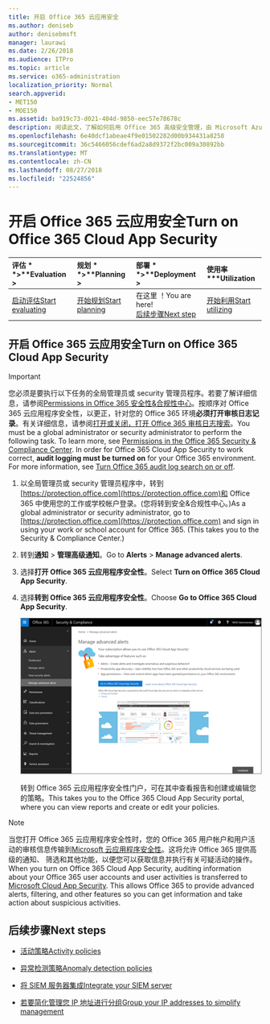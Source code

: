 ```yaml
---
title: 开启 Office 365 云应用安全
ms.author: deniseb
author: denisebmsft
manager: laurawi
ms.date: 2/26/2018
ms.audience: ITPro
ms.topic: article
ms.service: o365-administration
localization_priority: Normal
search.appverid:
- MET150
- MOE150
ms.assetid: ba919c73-d021-404d-9850-eec57e78678c
description: 阅读此文，了解如何启用 Office 365 高级安全管理，由 Microsoft Azure 中的云应用程序安全性。
ms.openlocfilehash: 6e40dcf1abeae4f9e01502282d00b934431a8258
ms.sourcegitcommit: 36c5466056cdef6ad2a8d9372f2bc009a30892bb
ms.translationtype: MT
ms.contentlocale: zh-CN
ms.lasthandoff: 08/27/2018
ms.locfileid: "22524856"
---
```

# <a name="turn-on-office-365-cloud-app-security"></a><span data-ttu-id="18023-103">开启 Office 365 云应用安全</span><span class="sxs-lookup"><span data-stu-id="18023-103">Turn on Office 365 Cloud App Security</span></span>
  
|<span data-ttu-id="18023-104">评估 * *\>**</span><span class="sxs-lookup"><span data-stu-id="18023-104">****Evaluation** \>**</span></span>|<span data-ttu-id="18023-105">规划 * *\>**</span><span class="sxs-lookup"><span data-stu-id="18023-105">****Planning** \>**</span></span>|<span data-ttu-id="18023-106">部署 * *\>**</span><span class="sxs-lookup"><span data-stu-id="18023-106">****Deployment** \>**</span></span>|<span data-ttu-id="18023-107">使用率 \*\*\*</span><span class="sxs-lookup"><span data-stu-id="18023-107">****Utilization****</span></span>|
|:-----|:-----|:-----|:-----|
|[<span data-ttu-id="18023-108">启动评估</span><span class="sxs-lookup"><span data-stu-id="18023-108">Start evaluating</span></span>](office-365-cas-overview.md) <br/> |[<span data-ttu-id="18023-109">开始规划</span><span class="sxs-lookup"><span data-stu-id="18023-109">Start planning</span></span>](get-ready-for-office-365-cas.md) <br/> |<span data-ttu-id="18023-110">在这里 ！</span><span class="sxs-lookup"><span data-stu-id="18023-110">You are here!</span></span>  <br/> [<span data-ttu-id="18023-111">后续步骤</span><span class="sxs-lookup"><span data-stu-id="18023-111">Next step</span></span>](activity-policies-and-alerts.md) <br/> |[<span data-ttu-id="18023-112">开始利用</span><span class="sxs-lookup"><span data-stu-id="18023-112">Start utilizing</span></span>](utilization-activities-for-ocas.md) <br/> |
  
## <a name="turn-on-office-365-cloud-app-security"></a><span data-ttu-id="18023-113">开启 Office 365 云应用安全</span><span class="sxs-lookup"><span data-stu-id="18023-113">Turn on Office 365 Cloud App Security</span></span>

> [!IMPORTANT]
> <span data-ttu-id="18023-p101">您必须是要执行以下任务的全局管理员或 security 管理员程序。若要了解详细信息，请参阅[Permissions in Office 365 安全性&amp;合规性中心](permissions-in-the-security-and-compliance-center.md)。按顺序对 Office 365 云应用程序安全性，以更正，针对您的 Office 365 环境**必须打开审核日志记录**。有关详细信息，请参阅[打开或关闭，打开 Office 365 审核日志搜索](turn-audit-log-search-on-or-off.md)。</span><span class="sxs-lookup"><span data-stu-id="18023-p101">You must be a global administrator or security administrator to perform the following task. To learn more, see [Permissions in the Office 365 Security &amp; Compliance Center](permissions-in-the-security-and-compliance-center.md). In order for Office 365 Cloud App Security to work correct, **audit logging must be turned on** for your Office 365 environment. For more information, see [Turn Office 365 audit log search on or off](turn-audit-log-search-on-or-off.md).</span></span> 
  
1. <span data-ttu-id="18023-p102">以全局管理员或 security 管理员程序中，转到[https://protection.office.com](https://protection.office.com)和 Office 365 中使用您的工作或学校帐户登录。(您将转到安全&amp;合规性中心。)</span><span class="sxs-lookup"><span data-stu-id="18023-p102">As a global administrator or security administrator, go to [https://protection.office.com](https://protection.office.com) and sign in using your work or school account for Office 365. (This takes you to the Security &amp; Compliance Center.)</span></span> 
    
2. <span data-ttu-id="18023-120">转到**通知** \> **管理高级通知**。</span><span class="sxs-lookup"><span data-stu-id="18023-120">Go to **Alerts** \> **Manage advanced alerts**.</span></span>
    
3. <span data-ttu-id="18023-121">选择**打开 Office 365 云应用程序安全性**。</span><span class="sxs-lookup"><span data-stu-id="18023-121">Select **Turn on Office 365 Cloud App Security**.</span></span>
    
4. <span data-ttu-id="18023-122">选择**转到 Office 365 云应用程序安全性**。</span><span class="sxs-lookup"><span data-stu-id="18023-122">Choose **Go to Office 365 Cloud App Security**.</span></span>
    
    ![安全中&amp;合规性中心中，选择管理高级通知转到 Office 365 云应用程序安全性](media/958632d4-03e3-4ade-8e22-d5509db6fca7.png)
  
    <span data-ttu-id="18023-124">转到 Office 365 云应用程序安全性门户，可在其中查看报告和创建或编辑您的策略。</span><span class="sxs-lookup"><span data-stu-id="18023-124">This takes you to the Office 365 Cloud App Security portal, where you can view reports and create or edit your policies.</span></span>
    
> [!NOTE]
> <span data-ttu-id="18023-p103">当您打开 Office 365 云应用程序安全性时，您的 Office 365 用户帐户和用户活动的审核信息传输到[Microsoft 云应用程序安全性](https://aka.ms/whatiscas)。这将允许 Office 365 提供高级的通知、 筛选和其他功能，以便您可以获取信息并执行有关可疑活动的操作。</span><span class="sxs-lookup"><span data-stu-id="18023-p103">When you turn on Office 365 Cloud App Security, auditing information about your Office 365 user accounts and user activities is transferred to [Microsoft Cloud App Security](https://aka.ms/whatiscas). This allows Office 365 to provide advanced alerts, filtering, and other features so you can get information and take action about suspicious activities.</span></span> 
  
## <a name="next-steps"></a><span data-ttu-id="18023-127">后续步骤</span><span class="sxs-lookup"><span data-stu-id="18023-127">Next steps</span></span>

- [<span data-ttu-id="18023-128">活动策略</span><span class="sxs-lookup"><span data-stu-id="18023-128">Activity policies</span></span>](activity-policies-and-alerts.md)
    
- [<span data-ttu-id="18023-129">异常检测策略</span><span class="sxs-lookup"><span data-stu-id="18023-129">Anomaly detection policies</span></span>](anomaly-detection-policies-in-ocas.md)
    
- [<span data-ttu-id="18023-130">将 SIEM 服务器集成</span><span class="sxs-lookup"><span data-stu-id="18023-130">Integrate your SIEM server</span></span>](integrate-your-siem-server-with-office-365-cas.md)
    
- [<span data-ttu-id="18023-131">若要简化管理您 IP 地址进行分组</span><span class="sxs-lookup"><span data-stu-id="18023-131">Group your IP addresses to simplify management</span></span>](group-your-ip-addresses-in-ocas.md)
    

